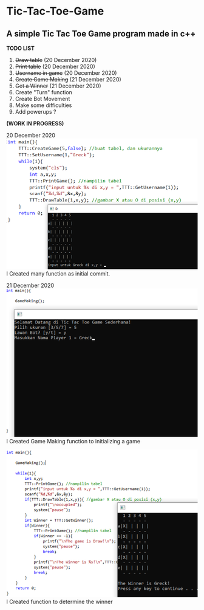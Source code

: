 # Tic-Tac-Toe-Game

## A simple Tic Tac Toe Game program made in c++

**TODO LIST**
1. ~~Draw table~~ (20 December 2020)
2. ~~Print table~~ (20 December 2020)
3. ~~Username in game~~ (20 December 2020)
4. ~~Create Game Making~~ (21 December 2020)
5. ~~Get a Winner~~ (21 December 2020)
6. Create "Turn" function
7. Create Bot Movement
8. Make some difficulties
9. Add powerups ?

**(WORK IN PROGRESS)**

20 December 2020
![Creating some function about Tic Tac Toe Game](img-progress/20-des-2020.png)
I Created many function as initial commit.

21 December 2020
![Creating Game making function](img-progress/21-des-2020-1.png)
I Created Game Making function to initializing a game

![Creating Get Winner function](img-progress/21-des-2020-2.png)
I Created function to determine the winner
